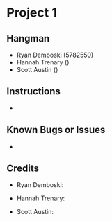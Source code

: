 # Project 1

## Hangman

* Ryan Demboski (5782550)
* Hannah Trenary ()
* Scott Austin ()

## Instructions

*

## Known Bugs or Issues

*

## Credits

* Ryan Demboski:

* Hannah Trenary:

* Scott Austin: